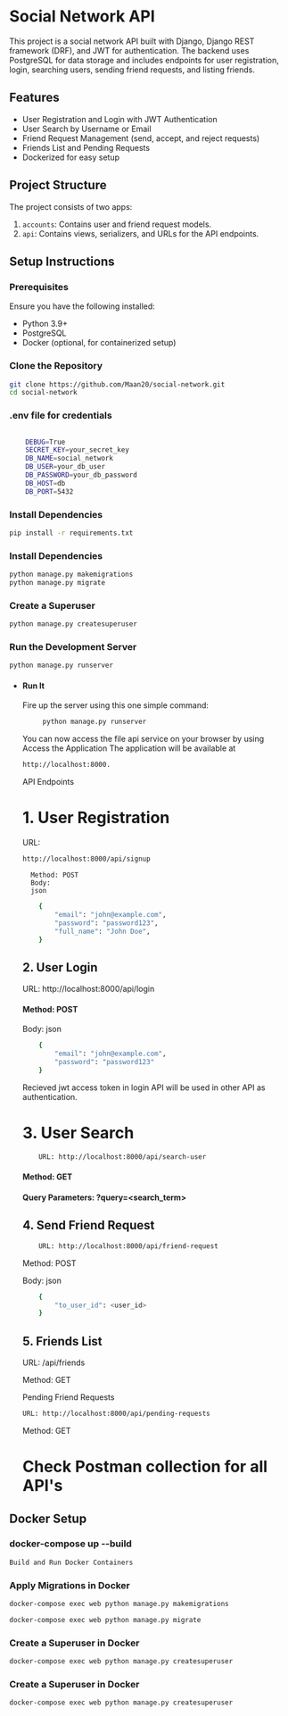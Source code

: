 # Social Network API

This project is a social network API built with Django, Django REST framework (DRF), and JWT for authentication. The backend uses PostgreSQL for data storage and includes endpoints for user registration, login, searching users, sending friend requests, and listing friends.

## Features

- User Registration and Login with JWT Authentication
- User Search by Username or Email
- Friend Request Management (send, accept, and reject requests)
- Friends List and Pending Requests
- Dockerized for easy setup

## Project Structure

The project consists of two apps:
1. `accounts`: Contains user and friend request models.
2. `api`: Contains views, serializers, and URLs for the API endpoints.

## Setup Instructions

### Prerequisites

Ensure you have the following installed:
- Python 3.9+
- PostgreSQL
- Docker (optional, for containerized setup)

### Clone the Repository

```bash
git clone https://github.com/Maan20/social-network.git
cd social-network
```
### .env file for credentials
```bash

    DEBUG=True
    SECRET_KEY=your_secret_key
    DB_NAME=social_network
    DB_USER=your_db_user
    DB_PASSWORD=your_db_password
    DB_HOST=db
    DB_PORT=5432

```

###  Install Dependencies
```bash
pip install -r requirements.txt
```

###  Install Dependencies
```bash
python manage.py makemigrations
python manage.py migrate
```

###  Create a Superuser
```bash
python manage.py createsuperuser
```
###  Run the Development Server

```bash
python manage.py runserver
```
* #### Run It
    Fire up the server using this one simple command:
    ```bash
         python manage.py runserver
    ```
    You can now access the file api service on your browser by using
    Access the Application
    The application will be available at 
    ```bash
    http://localhost:8000.
    ```

    API Endpoints
    # 1. User Registration
    URL: 
    ```bash
    http://localhost:8000/api/signup
    ```
        Method: POST
        Body:
        json
    ```bash
        {
            "email": "john@example.com",
            "password": "password123",
            "full_name": "John Doe",
        }
    ```
    ## 2. User Login
    URL: http://localhost:8000/api/login
    #### Method: POST
    Body:
    json
    ```bash
        {
            "email": "john@example.com",
            "password": "password123"
        }
    ```
    Recieved jwt access token in login API will be used in other API as authentication.
    # 3. User Search
    ```bash
        URL: http://localhost:8000/api/search-user
    ```
    #### Method: GET
    #### Query Parameters: ?query=<search_term> 
    ## 4. Send Friend Request
    ```bash
        URL: http://localhost:8000/api/friend-request
    ```
    Method: POST

    Body:
    json
    ```bash
        {
            "to_user_id": <user_id>
        }
    ```
    ## 5. Friends List
    URL: /api/friends

    Method: GET

    Pending Friend Requests
    ```bash
    URL: http://localhost:8000/api/pending-requests
    ```
    Method: GET

   # Check Postman collection for all API's

##  Docker Setup
###  docker-compose up --build

```bash
Build and Run Docker Containers
```

### Apply Migrations in Docker

```bash
docker-compose exec web python manage.py makemigrations

docker-compose exec web python manage.py migrate
```
### Create a Superuser in Docker
```bash
docker-compose exec web python manage.py createsuperuser
```

### Create a Superuser in Docker
```bash
docker-compose exec web python manage.py createsuperuser
```


